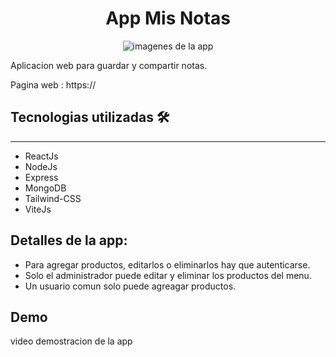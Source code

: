 <h1 align="center"> App Mis Notas</h1>
<p align="center" >
  <img alt='imagenes de la app' src=''/>
</p> 

Aplicacion web para guardar y compartir notas.

Pagina web : https://

## Tecnologias utilizadas 🛠️
---
- ReactJs
- NodeJs
- Express
- MongoDB
- Tailwind-CSS
- ViteJs

## Detalles de la app:
- Para agregar productos, editarlos o eliminarlos hay que autenticarse.
- Solo el administrador puede editar y eliminar los productos del menu.
- Un usuario comun solo puede agreagar productos.

## Demo
<p>video demostracion de la app</p>
<!-- https://github.com/MartinAlcaraz/RestorantVladimir-frontEnd/assets/96241107/44b3745b-5d39-4529-a896-17afe0a8ff88 -->
